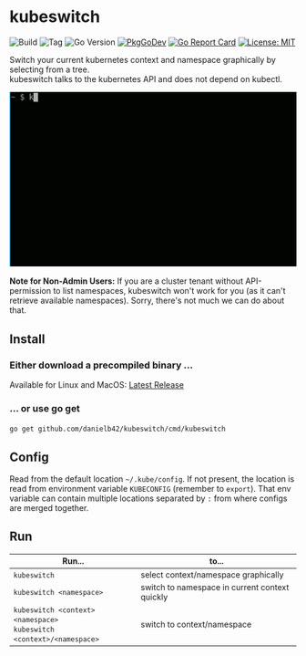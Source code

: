 # kubeswitch

![Build](https://github.com/danielb42/kubeswitch/workflows/Build/badge.svg)
![Tag](https://img.shields.io/github/v/tag/danielb42/kubeswitch)
![Go Version](https://img.shields.io/github/go-mod/go-version/danielb42/kubeswitch)
[![PkgGoDev](https://pkg.go.dev/badge/github.com/danielb42/kubeswitch)](https://pkg.go.dev/github.com/danielb42/kubeswitch)
[![Go Report Card](https://goreportcard.com/badge/github.com/danielb42/kubeswitch)](https://goreportcard.com/report/github.com/danielb42/kubeswitch)
[![License: MIT](https://img.shields.io/badge/License-MIT-green.svg)](https://opensource.org/licenses/MIT)

Switch your current kubernetes context and namespace graphically by selecting from a tree.  
kubeswitch talks to the kubernetes API and does not depend on kubectl.

![Demo](https://raw.githubusercontent.com/danielb42/kubeswitch/master/demo.gif)

**Note for Non-Admin Users:** If you are a cluster tenant without API-permission to list namespaces, kubeswitch won't work for you (as it can't retrieve available namespaces). Sorry, there's not much we can do about that.

## Install

### Either download a precompiled binary ...

Available for Linux and MacOS: [Latest Release](https://github.com/danielb42/kubeswitch/releases/latest)

### ... or use go get

`go get github.com/danielb42/kubeswitch/cmd/kubeswitch`

## Config

Read from the default location `~/.kube/config`. If not present, the location is read from environment variable `KUBECONFIG` (remember to `export`). That env variable can contain multiple locations separated by `:` from where configs are merged together.

## Run

| Run... | to... |
|-|-|
| `kubeswitch` | select context/namespace graphically |  
| `kubeswitch <namespace>` | switch to namespace in current context quickly |  
| `kubeswitch <context> <namespace>`<br />`kubeswitch <context>/<namespace>` | switch to context/namespace |
